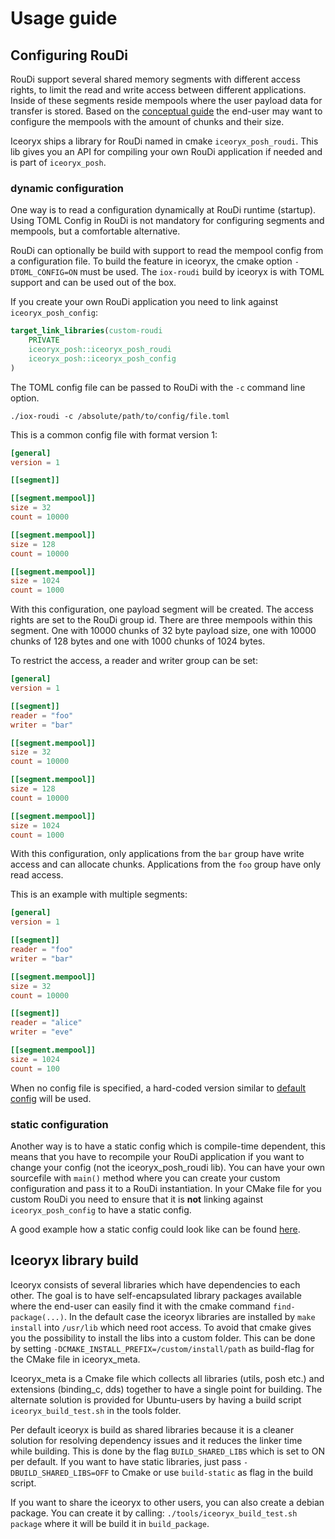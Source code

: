 # Usage guide

## Configuring RouDi

RouDi support several shared memory segments with different access rights, to limit the read and write access between different applications. Inside of these segments reside mempools where the user payload data for transfer is stored.
Based on the [conceptual guide](../../conceptual-guide.md) the end-user may want to configure the mempools with the amount of chunks and their size.

Iceoryx ships a library for RouDi named in cmake `iceoryx_posh_roudi`. This lib gives you an API for compiling your own RouDi application if needed and is part of `iceoryx_posh`. 
### dynamic configuration

One way is to read a configuration dynamically at RouDi runtime (startup).
Using TOML Config in RouDi is not mandatory for configuring segments and mempools, but a comfortable alternative.

RouDi can optionally be build with support to read the mempool config from a configuration file.
To build the feature in iceoryx, the cmake option `-DTOML_CONFIG=ON` must be used. 
The `iox-roudi` build by iceoryx is with TOML support and can be used out of the box.

If you create your own RouDi application you need to link against `iceoryx_posh_config`:
```cmake
target_link_libraries(custom-roudi
    PRIVATE
    iceoryx_posh::iceoryx_posh_roudi
    iceoryx_posh::iceoryx_posh_config
)
```

The TOML config file can be passed to RouDi with the `-c` command line option.
```
./iox-roudi -c /absolute/path/to/config/file.toml
```

This is a common config file with format version 1:
```TOML
[general]
version = 1

[[segment]]

[[segment.mempool]]
size = 32
count = 10000

[[segment.mempool]]
size = 128
count = 10000

[[segment.mempool]]
size = 1024
count = 1000
```
With this configuration, one payload segment will be created. The access rights are set to the RouDi group id.
There are three mempools within this segment. One with 10000 chunks of 32 byte payload size, one with 10000 chunks of 128 bytes and one with 1000 chunks of 1024 bytes.

To restrict the access, a reader and writer group can be set:
```TOML
[general]
version = 1

[[segment]]
reader = "foo"
writer = "bar"

[[segment.mempool]]
size = 32
count = 10000

[[segment.mempool]]
size = 128
count = 10000

[[segment.mempool]]
size = 1024
count = 1000
```
With this configuration, only applications from the `bar` group have write access and can allocate chunks. Applications from the `foo` group have only read access.

This is an example with multiple segments:
```TOML
[general]
version = 1

[[segment]]
reader = "foo"
writer = "bar"

[[segment.mempool]]
size = 32
count = 10000

[[segment]]
reader = "alice"
writer = "eve"

[[segment.mempool]]
size = 1024
count = 100
```

When no config file is specified, a hard-coded version similar to [default config](../../../iceoryx_posh/etc/iceoryx/roudi_config_example.toml) will be used.

### static configuration

Another way is to have a static config which is compile-time dependent, this means that you have to recompile your RouDi application if you want to change your config (not the iceoryx_posh_roudi lib).
You can have your own sourcefile with `main()` method where you can create your custom configuration and pass it to a RouDi instantiation. 
In your CMake file for you custom RouDi you need to ensure that it is **not** linking against `iceoryx_posh_config` to have a static config.

A good example how a static config could look like can be found [here](../../../iceoryx_examples/iceperf/roudi_main_static_config.cpp).

## Iceoryx library build

Iceoryx consists of several libraries which have dependencies to each other. The goal is to have self-encapsulated library packages available
where the end-user can easily find it with the cmake command `find-package(...)`.
In the default case the iceoryx libraries are installed by `make install` into `/usr/lib` which need root access. To avoid that cmake gives you the possibility to install the libs into a custom folder.
This can be done by setting `-DCMAKE_INSTALL_PREFIX=/custom/install/path` as build-flag for the CMake file in iceoryx_meta.

Iceoryx_meta is a Cmake file which collects all libraries (utils, posh etc.) and extensions (binding_c, dds) together to have a single point for building. 
The alternate solution is provided for Ubuntu-users by having a build script `iceoryx_build_test.sh` in the tools folder.

Per default iceoryx is build as shared libraries because it is a cleaner solution for resolving dependency issues and it reduces the linker time while building.
This is done by the flag `BUILD_SHARED_LIBS` which is set to ON per default. If you want to have static libraries, just pass `-DBUILD_SHARED_LIBS=OFF` to Cmake or use `build-static` as flag in the build script.

If you want to share the iceoryx to other users, you can also create a debian package. You can create it by calling: `./tools/iceoryx_build_test.sh package` where it will be build it in `build_package`.


